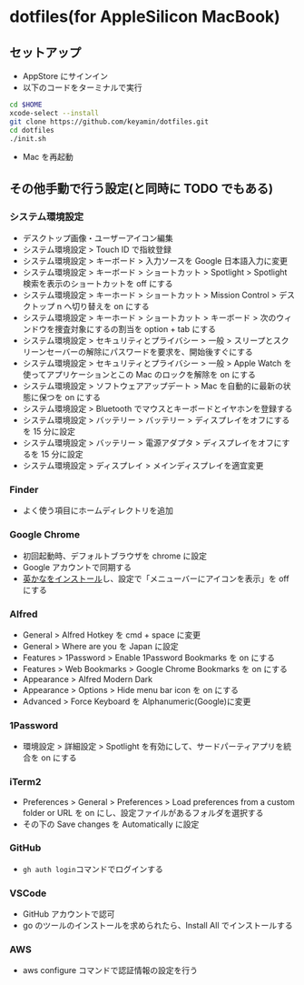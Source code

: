 # dotfiles(for AppleSilicon MacBook)

## セットアップ

- AppStore にサインイン
- 以下のコードをターミナルで実行

```sh
cd $HOME
xcode-select --install
git clone https://github.com/keyamin/dotfiles.git
cd dotfiles
./init.sh
```

- Mac を再起動

## その他手動で行う設定(と同時に TODO でもある)

### システム環境設定

- デスクトップ画像・ユーザーアイコン編集
- システム環境設定 > Touch ID で指紋登録
- システム環境設定 > キーボード > 入力ソースを Google 日本語入力に変更
- システム環境設定 > キーボード > ショートカット > Spotlight > Spotlight 検索を表示のショートカットを off にする
- システム環境設定 > キーホード > ショートカット > Mission Control > デスクトップ n へ切り替えを on にする
- システム環境設定 > キーホード > ショートカット > キーボード > 次のウィンドウを捜査対象にするの割当を option + tab にする
- システム環境設定 > セキュリティとプライバシー > 一般 > スリープとスクリーンセーバーの解除にパスワードを要求を、開始後すぐにする
- システム環境設定 > セキュリティとプライバシー > 一般 > Apple Watch を使ってアプリケーションとこの Mac のロックを解除を on にする
- システム環境設定 > ソフトウェアアップデート > Mac を自動的に最新の状態に保つを on にする
- システム環境設定 > Bluetooth でマウスとキーボードとイヤホンを登録する
- システム環境設定 > バッテリー > バッテリー > ディスプレイをオフにするを 15 分に設定
- システム環境設定 > バッテリー > 電源アダプタ > ディスプレイをオフにするを 15 分に設定
- システム環境設定 > ディスプレイ > メインディスプレイを適宜変更

### Finder

- よく使う項目にホームディレクトリを追加

### Google Chrome

- 初回起動時、デフォルトブラウザを chrome に設定
- Google アカウントで同期する
- [英かなをインストール](https://ei-kana.appspot.com/)し、設定で「メニューバーにアイコンを表示」を off にする

### Alfred

- General > Alfred Hotkey を cmd + space に変更
- General > Where are you を Japan に設定
- Features > 1Password > Enable 1Password Bookmarks を on にする
- Features > Web Bookmarks > Google Chrome Bookmarks を on にする
- Appearance > Alfred Modern Dark
- Appearance > Options > Hide menu bar icon を on にする
- Advanced > Force Keyboard を Alphanumeric(Google)に変更

### 1Password

- 環境設定 > 詳細設定 > Spotlight を有効にして、サードパーティアプリを統合を on にする

### iTerm2

- Preferences > General > Preferences > Load preferences from a custom folder or URL を on にし、設定ファイルがあるフォルダを選択する
- その下の Save changes を Automatically に設定

### GitHub

- `gh auth login`コマンドでログインする

### VSCode

- GitHub アカウントで認可
- go のツールのインストールを求められたら、Install All でインストールする

### AWS

- aws configure コマンドで認証情報の設定を行う
